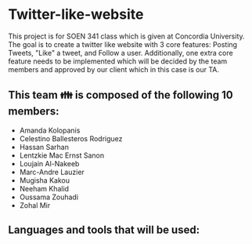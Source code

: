 # Twitter-like-website
This project is for SOEN 341 class which is given at Concordia University. The goal is to create a twitter like website with 3 core features: Posting Tweets, "Like" a tweet, and Follow a user. Additionally, one extra core feature needs to be implemented which will be decided by the team members and approved by our client which in this case is our TA.

## This team :family: is composed of the following 10 members:

- Amanda Kolopanis
- Celestino Ballesteros Rodriguez
- Hassan Sarhan
- Lentzkie Mac Ernst Sanon
- Loujain Al-Nakeeb
- Marc-Andre Lauzier
- Mugisha Kakou	
- Neeham Khalid
- Oussama Zouhadi
- Zohal Mir

## Languages and tools that will be used:
